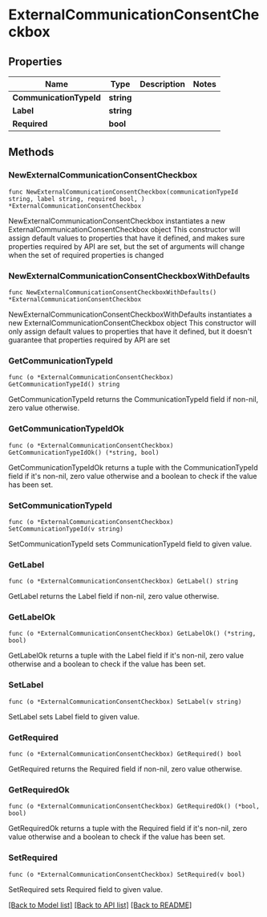 # ExternalCommunicationConsentCheckbox

## Properties

Name | Type | Description | Notes
------------ | ------------- | ------------- | -------------
**CommunicationTypeId** | **string** |  | 
**Label** | **string** |  | 
**Required** | **bool** |  | 

## Methods

### NewExternalCommunicationConsentCheckbox

`func NewExternalCommunicationConsentCheckbox(communicationTypeId string, label string, required bool, ) *ExternalCommunicationConsentCheckbox`

NewExternalCommunicationConsentCheckbox instantiates a new ExternalCommunicationConsentCheckbox object
This constructor will assign default values to properties that have it defined,
and makes sure properties required by API are set, but the set of arguments
will change when the set of required properties is changed

### NewExternalCommunicationConsentCheckboxWithDefaults

`func NewExternalCommunicationConsentCheckboxWithDefaults() *ExternalCommunicationConsentCheckbox`

NewExternalCommunicationConsentCheckboxWithDefaults instantiates a new ExternalCommunicationConsentCheckbox object
This constructor will only assign default values to properties that have it defined,
but it doesn't guarantee that properties required by API are set

### GetCommunicationTypeId

`func (o *ExternalCommunicationConsentCheckbox) GetCommunicationTypeId() string`

GetCommunicationTypeId returns the CommunicationTypeId field if non-nil, zero value otherwise.

### GetCommunicationTypeIdOk

`func (o *ExternalCommunicationConsentCheckbox) GetCommunicationTypeIdOk() (*string, bool)`

GetCommunicationTypeIdOk returns a tuple with the CommunicationTypeId field if it's non-nil, zero value otherwise
and a boolean to check if the value has been set.

### SetCommunicationTypeId

`func (o *ExternalCommunicationConsentCheckbox) SetCommunicationTypeId(v string)`

SetCommunicationTypeId sets CommunicationTypeId field to given value.


### GetLabel

`func (o *ExternalCommunicationConsentCheckbox) GetLabel() string`

GetLabel returns the Label field if non-nil, zero value otherwise.

### GetLabelOk

`func (o *ExternalCommunicationConsentCheckbox) GetLabelOk() (*string, bool)`

GetLabelOk returns a tuple with the Label field if it's non-nil, zero value otherwise
and a boolean to check if the value has been set.

### SetLabel

`func (o *ExternalCommunicationConsentCheckbox) SetLabel(v string)`

SetLabel sets Label field to given value.


### GetRequired

`func (o *ExternalCommunicationConsentCheckbox) GetRequired() bool`

GetRequired returns the Required field if non-nil, zero value otherwise.

### GetRequiredOk

`func (o *ExternalCommunicationConsentCheckbox) GetRequiredOk() (*bool, bool)`

GetRequiredOk returns a tuple with the Required field if it's non-nil, zero value otherwise
and a boolean to check if the value has been set.

### SetRequired

`func (o *ExternalCommunicationConsentCheckbox) SetRequired(v bool)`

SetRequired sets Required field to given value.



[[Back to Model list]](../README.md#documentation-for-models) [[Back to API list]](../README.md#documentation-for-api-endpoints) [[Back to README]](../README.md)


